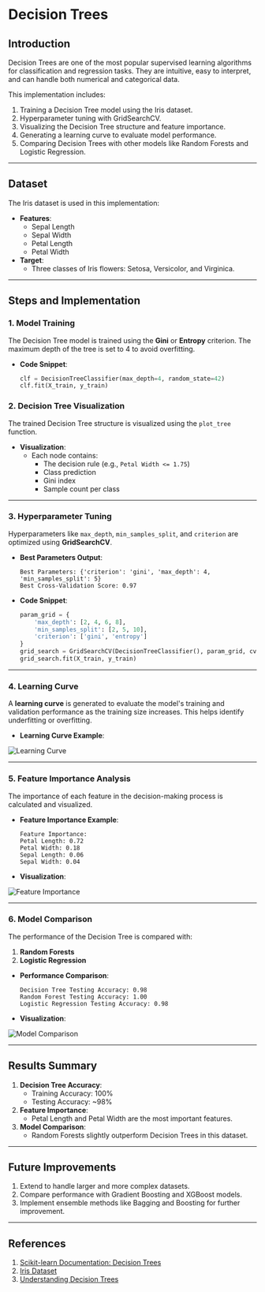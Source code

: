 # Decision Trees

## Introduction
Decision Trees are one of the most popular supervised learning algorithms for classification and regression tasks. They are intuitive, easy to interpret, and can handle both numerical and categorical data.

This implementation includes:
1. Training a Decision Tree model using the Iris dataset.
2. Hyperparameter tuning with GridSearchCV.
3. Visualizing the Decision Tree structure and feature importance.
4. Generating a learning curve to evaluate model performance.
5. Comparing Decision Trees with other models like Random Forests and Logistic Regression.

---

## Dataset
The Iris dataset is used in this implementation:
- **Features**:
  - Sepal Length
  - Sepal Width
  - Petal Length
  - Petal Width
- **Target**:
  - Three classes of Iris flowers: Setosa, Versicolor, and Virginica.

---

## Steps and Implementation

### 1. Model Training
The Decision Tree model is trained using the **Gini** or **Entropy** criterion. The maximum depth of the tree is set to 4 to avoid overfitting.

- **Code Snippet**:
    ```python
    clf = DecisionTreeClassifier(max_depth=4, random_state=42)
    clf.fit(X_train, y_train)
    ```

### 2. Decision Tree Visualization
The trained Decision Tree structure is visualized using the `plot_tree` function.

- **Visualization**:
    - Each node contains:
        - The decision rule (e.g., `Petal Width <= 1.75`)
        - Class prediction
        - Gini index
        - Sample count per class

---

### 3. Hyperparameter Tuning
Hyperparameters like `max_depth`, `min_samples_split`, and `criterion` are optimized using **GridSearchCV**.

- **Best Parameters Output**:
    ```
    Best Parameters: {'criterion': 'gini', 'max_depth': 4, 'min_samples_split': 5}
    Best Cross-Validation Score: 0.97
    ```

- **Code Snippet**:
    ```python
    param_grid = {
        'max_depth': [2, 4, 6, 8],
        'min_samples_split': [2, 5, 10],
        'criterion': ['gini', 'entropy']
    }
    grid_search = GridSearchCV(DecisionTreeClassifier(), param_grid, cv=5, scoring='accuracy')
    grid_search.fit(X_train, y_train)
    ```

---

### 4. Learning Curve
A **learning curve** is generated to evaluate the model's training and validation performance as the training size increases. This helps identify underfitting or overfitting.

- **Learning Curve Example**:

![Learning Curve](learning_curve_example.png)

---

### 5. Feature Importance Analysis
The importance of each feature in the decision-making process is calculated and visualized.

- **Feature Importance Example**:
    ```
    Feature Importance:
    Petal Length: 0.72
    Petal Width: 0.18
    Sepal Length: 0.06
    Sepal Width: 0.04
    ```

- **Visualization**:

![Feature Importance](feature_importance.png)

---

### 6. Model Comparison
The performance of the Decision Tree is compared with:
1. **Random Forests**
2. **Logistic Regression**

- **Performance Comparison**:
    ```
    Decision Tree Testing Accuracy: 0.98
    Random Forest Testing Accuracy: 1.00
    Logistic Regression Testing Accuracy: 0.98
    ```

- **Visualization**:

![Model Comparison](model_comparison.png)

---

## Results Summary
1. **Decision Tree Accuracy**:
   - Training Accuracy: 100%
   - Testing Accuracy: ~98%
2. **Feature Importance**:
   - Petal Length and Petal Width are the most important features.
3. **Model Comparison**:
   - Random Forests slightly outperform Decision Trees in this dataset.


---

## Future Improvements
1. Extend to handle larger and more complex datasets.
2. Compare performance with Gradient Boosting and XGBoost models.
3. Implement ensemble methods like Bagging and Boosting for further improvement.

---

## References
1. [Scikit-learn Documentation: Decision Trees](https://scikit-learn.org/stable/modules/tree.html)
2. [Iris Dataset](https://archive.ics.uci.edu/ml/datasets/iris)
3. [Understanding Decision Trees](https://en.wikipedia.org/wiki/Decision_tree_learning)
